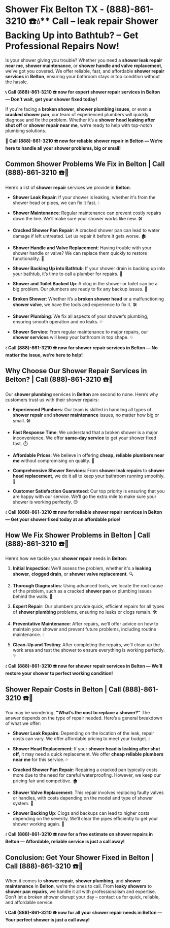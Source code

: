 # Shower Fix Belton TX - (888)-861-3210 ☎️💧** Call – leak repair Shower Backing Up into Bathtub? – Get Professional Repairs Now!

Is your shower giving you trouble? Whether you need a **shower leak repair near me**, **shower maintenance**, or **shower handle and valve replacement**, we’ve got you covered. We offer reliable, fast, and affordable **shower repair services** in **Belton**, ensuring your bathroom stays in top condition without the hassle.

**📞 Call (888)-861-3210 ☎️ now for expert shower repair services in Belton — Don’t wait, get your shower fixed today!**

If you're facing a **broken shower**, **shower plumbing issues**, or even a **cracked shower pan**, our team of experienced plumbers will quickly diagnose and fix the problem. Whether it’s a **shower head leaking after shut off** or **shower repair near me**, we’re ready to help with top-notch plumbing solutions.

**🚨 Call (888)-861-3210 ☎️ now for **reliable shower repair** in Belton — We’re here to handle all your shower problems, big or small!**

## **Common Shower Problems We Fix in Belton | Call (888)-861-3210 ☎️🔧**

Here’s a list of **shower repair** services we provide in **Belton**:

- **Shower Leak Repair**: If your shower is leaking, whether it's from the shower head or pipes, we can fix it fast. 💧
- **Shower Maintenance**: Regular maintenance can prevent costly repairs down the line. We’ll make sure your shower works like new. 🛠️
- **Cracked Shower Pan Repair**: A cracked shower pan can lead to water damage if left untreated. Let us repair it before it gets worse. 🏚️
- **Shower Handle and Valve Replacement**: Having trouble with your shower handle or valve? We can replace them quickly to restore functionality. 🔧
- **Shower Backing Up into Bathtub**: If your shower drain is backing up into your bathtub, it’s time to call a plumber for repairs. 🚿
- **Shower and Toilet Backed Up**: A clog in the shower or toilet can be a big problem. Our plumbers are ready to fix any backup issues. 🚽
- **Broken Shower**: Whether it’s a **broken shower head** or a malfunctioning **shower valve**, we have the tools and experience to fix it. 🛠️
- **Shower Plumbing**: We fix all aspects of your shower’s plumbing, ensuring smooth operation and no leaks. 💦
- **Shower Service**: From regular maintenance to major repairs, our **shower services** will keep your bathroom in top shape. ✨

**💧 Call (888)-861-3210 ☎️ now for **shower repair** services in Belton — No matter the issue, we’re here to help!**

## **Why Choose Our Shower Repair Services in Belton? | Call (888)-861-3210 ☎️🔧**

Our **shower plumbing** services in **Belton** are second to none. Here’s why customers trust us with their shower repairs:

- **Experienced Plumbers**: Our team is skilled in handling all types of **shower repair** and **shower maintenance** issues, no matter how big or small. 🛠️
- **Fast Response Time**: We understand that a broken shower is a major inconvenience. We offer **same-day service** to get your shower fixed fast. ⏱️
- **Affordable Prices**: We believe in offering **cheap, reliable plumbers near me** without compromising on quality. 💸
- **Comprehensive Shower Services**: From **shower leak repairs** to **shower head replacement**, we do it all to keep your bathroom running smoothly. 🔧
- **Customer Satisfaction Guaranteed**: Our top priority is ensuring that you are happy with our service. We’ll go the extra mile to make sure your shower is working perfectly. 😊

**💧 Call (888)-861-3210 ☎️ now for reliable **shower repair** services in Belton — Get your shower fixed today at an affordable price!**

## **How We Fix Shower Problems in Belton | Call (888)-861-3210 ☎️🔧**

Here’s how we tackle your **shower repair** needs in **Belton**:

1. **Initial Inspection**: We’ll assess the problem, whether it's a **leaking shower**, **clogged drain**, or **shower valve replacement**. 🔍
2. **Thorough Diagnostics**: Using advanced tools, we locate the root cause of the problem, such as a cracked **shower pan** or plumbing issues behind the walls. 🧪
3. **Expert Repair**: Our plumbers provide quick, efficient repairs for all types of **shower plumbing** problems, ensuring no leaks or clogs remain. 🛠️
4. **Preventative Maintenance**: After repairs, we’ll offer advice on how to maintain your shower and prevent future problems, including routine maintenance. 💧
5. **Clean-Up and Testing**: After completing the repairs, we’ll clean up the work area and test the shower to ensure everything is working perfectly. ✨

**💧 Call (888)-861-3210 ☎️ now for **shower repair** services in Belton — We’ll restore your shower to perfect working condition!**

## **Shower Repair Costs in Belton | Call (888)-861-3210 ☎️💸**

You may be wondering, **"What’s the cost to replace a shower?"** The answer depends on the type of repair needed. Here’s a general breakdown of what we offer:

- **Shower Leak Repairs**: Depending on the location of the leak, repair costs can vary. We offer affordable pricing to meet your budget. 💧
- **Shower Head Replacement**: If your **shower head is leaking after shut off**, it may need a quick replacement. We offer **cheap reliable plumbers near me** for this service. 💦
- **Cracked Shower Pan Repair**: Repairing a cracked pan typically costs more due to the need for careful waterproofing. However, we keep our pricing fair and competitive. 🏚️
- **Shower Valve Replacement**: This repair involves replacing faulty valves or handles, with costs depending on the model and type of shower system. 🔧
- **Shower Backing Up**: Clogs and backups can lead to higher costs depending on the severity. We’ll clear the pipes efficiently to get your shower working again. 🚿

**💧 Call (888)-861-3210 ☎️ now for a free estimate on **shower repairs** in Belton — Affordable, reliable service is just a call away!**

## **Conclusion: Get Your Shower Fixed in Belton | Call (888)-861-3210 ☎️🚿**

When it comes to **shower repair**, **shower plumbing**, and **shower maintenance** in **Belton**, we’re the ones to call. From **leaky showers** to **shower pan repairs**, we handle it all with professionalism and expertise. Don’t let a broken shower disrupt your day – contact us for quick, reliable, and affordable service.

**📞 Call (888)-861-3210 ☎️ now for all your **shower repair** needs in Belton — Your perfect shower is just a call away!**

